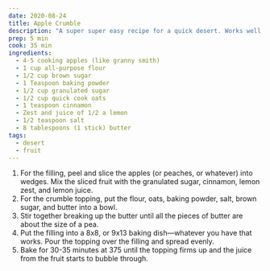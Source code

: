```yaml
---
date: 2020-08-24
title: Apple Crumble
description: "A super super easy recipe for a quick desert. Works well, with peaches, pears, anything really."
prep: 5 min
cook: 35 min
ingredients:
  - 4-5 cooking apples (like granny smith)
  - 1 cup all-purpose flour
  - 1/2 cup brown sugar
  - 1 Teaspoon baking powder
  - 1/2 cup granulated sugar
  - 1/2 cup quick cook oats
  - 1 teaspoon cinnamon
  - Zest and juice of 1/2 a lemon
  - 1/2 teaspoon salt
  - 8 tablespoons (1 stick) butter
tags:
  - desert
  - fruit
---
```

1. For the filling, peel and slice the apples (or peaches, or whatever) into wedges. Mix the sliced fruit with the granulated sugar, cinnamon, lemon zest, and lemon juice.
2. For the crumble topping, put the flour, oats, baking powder, salt, brown sugar, and butter into a bowl.
3. Stir together breaking up the butter until all the pieces of butter are about the size of a pea.
4. Put the filling into a 8x8, or 9x13 baking dish—whatever you have that works. Pour the topping over the filling and spread evenly.
5. Bake for 30-35 minutes at 375 until the topping firms up and the juice from the fruit starts to bubble through.
